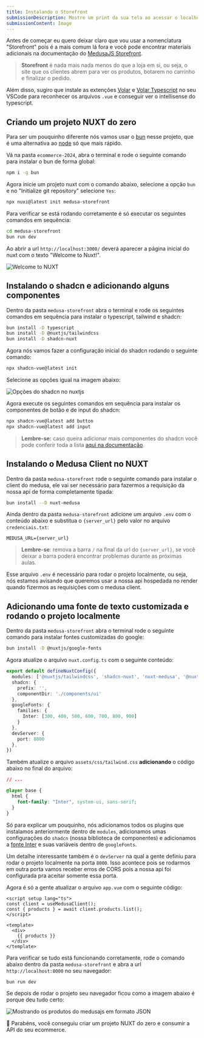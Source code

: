 ```yaml
---
title: Instalando o Storefront
submissionDescription: Mostre um print da sua tela ao acessar o localhost:8000 após ter rodado o comando 'bun run dev'
submissionContent: Image
---
```


Antes de começar eu quero deixar claro que vou usar a nomenclatura "Storefront" pois é a mais comum lá fora e você pode encontrar materiais adicionais na documentação do [MedusaJS Storefront](https://docs.medusajs.com/storefront/roadmap).

> **Storefront** é nada mais nada menos do que a loja em si, ou seja, o site que os clientes abrem para ver os produtos, botarem no carrinho e finalizar o pedido.

Além disso, sugiro que instale as extenções [Volar](https://marketplace.visualstudio.com/items?itemName=Vue.volar) e [Volar Typescript](https://marketplace.visualstudio.com/items?itemName=Vue.vscode-typescript-vue-plugin) no seu VSCode para reconhecer os arquivos `.vue` e conseguir ver o intellisense do typescript.

## Criando um projeto NUXT do zero

Para ser um pouquinho diferente nós vamos usar o [bun](https://bun.sh/) nesse projeto, que é uma alternativa ao [node](https://nodejs.org/en) só que mais rápido.

Vá na pasta `ecommerce-2024`, abra o terminal e rode o seguinte comando para instalar o bun de forma global:

```bash
npm i -g bun
```

Agora inicie um projeto nuxt com o comando abaixo, selecione a opção `bun` e no "Initialize git repository" selecione `Yes`:

```bash
npx nuxi@latest init medusa-storefront
```

Para verificar se está rodando corretamente é só executar os seguintes comandos em sequência:

```bash
cd medusa-storefront
bun run dev
```

Ao abrir a url `http://localhost:3000/` deverá aparecer a página inicial do nuxt com o texto "Welcome to Nuxt!".

![Welcome to NUXT](https://menthor-content.s3.sa-east-1.amazonaws.com/896a1a7d-c75d-4f67-851e-95a762644e2d)

## Instalando o shadcn e adicionando alguns componentes

Dentro da pasta `medusa-storefront` abra o terminal e rode os seguintes comandos em sequência para instalar o typescript, tailwind e shadcn:

```bash
bun install -D typescript
bun install -D @nuxtjs/tailwindcss
bun install -D shadcn-nuxt
```

Agora nós vamos fazer a configuração inicial do shadcn rodando o seguinte comando:

```bash
npx shadcn-vue@latest init
```

Selecione as opções igual na imagem abaixo:

![Opções do shadcn no nuxtjs](https://menthor-content.s3.sa-east-1.amazonaws.com/111909c8-deb1-4f90-aea5-36636c7cc320)

Agora execute os seguintes comandos em sequência para instalar os componentes de botão e de input do shadcn:

```bash
npx shadcn-vue@latest add button
npx shadcn-vue@latest add input
```

> **Lembre-se:** caso queira adicionar mais componentes do shadcn você pode conferir toda a lista [aqui na documentação](https://www.shadcn-vue.com/docs/components/accordion).

## Instalando o Medusa Client no NUXT

Dentro da pasta `medusa-storefront` rode o seguinte comando para instalar o client do medusa, ele vai ser necessário para fazermos a requisição da nossa api de forma completamente tipada:

```bash
bun install --D nuxt-medusa
```

Ainda dentro da pasta `medusa-storefront` adicione um arquivo `.env` com o conteúdo abaixo e substitua o `{server_url}` pelo valor no arquivo `credenciais.txt`:

```[.env]
MEDUSA_URL={server_url}
```

> **Lembre-se**: remova a barra `/` na final da url do `{server_url}`, se você deixar a barra poderá encontrar problemas durante as próximas aulas.

Esse arquivo `.env` é necessário para rodar o projeto localmente, ou seja, nós estamos avisando que queremos usar a nossa api hospedada no render quando fizermos as requisições com o medusa client.

## Adicionando uma fonte de texto customizada e rodando o projeto localmente

Dentro da pasta `medusa-storefront` abra o terminal rode o seguinte comando para instalar fontes customizadas do google:

```bash
bun install -D @nuxtjs/google-fonts
```

Agora atualize o arquivo `nuxt.config.ts` com o seguinte conteúdo:

```ts [nuxt.config.ts]
export default defineNuxtConfig({
  modules: ['@nuxtjs/tailwindcss', 'shadcn-nuxt', 'nuxt-medusa', '@nuxtjs/google-fonts'],
  shadcn: {
    prefix: '',
    componentDir: './components/ui'
  },
  googleFonts: {
    families: {
      Inter: [300, 400, 500, 600, 700, 800, 900]
    }
  },
  devServer: {
    port: 8000
  },
})
```

Também atualize o arquivo `assets/css/tailwind.css` **adicionando** o código abaixo no final do arquivo:

```css [tailwind.css]
// ...

@layer base {
  html {
    font-family: "Inter", system-ui, sans-serif;
  }
}
```

Só para explicar um pouquinho, nós adicionamos todos os plugins que instalamos anteriormente dentro de `modules`, adicionamos umas configurações do `shadcn` (nossa biblioteca de componentes) e adicionamos a [fonte Inter](https://fonts.google.com/specimen/Inter) e suas variáveis dentro de `googleFonts`.

Um detalhe interessante também é o `devServer` na qual a gente definiu para rodar o projeto localmente na porta `8000`. Isso acontece pois se rodarmos em outra porta vamos receber erros de CORS pois a nossa api foi configurada pra aceitar somente essa porta.

Agora é só a gente atualizar o arquivo `app.vue` com o seguinte código:

```vue [app.vue]
<script setup lang="ts">
const client = useMedusaClient();
const { products } = await client.products.list();
</script>

<template>
  <div>
    {{ products }}
  </div>
</template>
```

Para verificar se tudo está funcionando corretamente, rode o comando abaixo dentro da pasta `medusa-storefront` e abra a url `http://localhost:8000` no seu navegador:

```bash
bun run dev
```

Se depois de rodar o projeto seu navegador ficou como a imagem abaixo é porque deu tudo certo:

![Mostrando os produtos do medusajs em formato JSON](https://menthor-content.s3.sa-east-1.amazonaws.com/4ade04e0-e740-4808-a0fb-a0cafd9faca3)

🚀 Parabéns, você conseguiu criar um projeto NUXT do zero e consumir a API do seu ecommerce.

